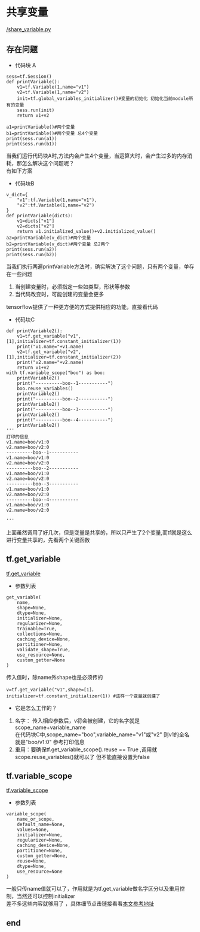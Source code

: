 # 共享变量
[/share_variable.py](/share_variable.py)
## 存在问题
- 代码块 A
```
sess=tf.Session()
def printVariable():
    v1=tf.Variable(1,name="v1")
    v2=tf.Variable(1,name="v2")
    init=tf.global_variables_initializer()#变量的初始化 初始化当前module所有的变量
    sess.run(init)
    return v1+v2
    
a1=printVariable()#两个变量
b1=printVariable()#两个变量 总4个变量
print(sess.run(a1))
print(sess.run(b1))
```
当我们运行代码块A时,方法内会产生4个变量，当运算大时，会产生过多的内存消耗，那怎么解决这个问题呢？  
有如下方案   
- 代码块B
```
v_dict={
    "v1":tf.Variable(1,name="v1"),
    "v2":tf.Variable(1,name="v2")
}
def printVariable(dicts):
    v1=dicts["v1"]
    v2=dicts["v2"]
    return v1.initialized_value()+v2.initialized_value()
a2=printVariable(v_dict)#两个变量
b2=printVariable(v_dict)#两个变量 总2两个
print(sess.run(a2))
print(sess.run(b2))
```
当我们执行两遍printVariable方法时，确实解决了这个问题，只有两个变量，单存在一些问题
1. 当创建变量时，必须指定一些如类型，形状等参数
2. 当代码改变时，可能创建的变量会更多

tensorflow提供了一种更方便的方式提供相应的功能，直接看代码
- 代码块C
```
def printVariable2():
    v1=tf.get_variable("v1",[1],initializer=tf.constant_initializer(1))
    print("v1.name="+v1.name)
    v2=tf.get_variable("v2",[1],initializer=tf.constant_initializer(2))
    print("v2.name="+v2.name)
    return v1+v2
with tf.variable_scope("boo") as boo:
    printVariable2()
    print("----------boo--1-----------")
    boo.reuse_variables()
    printVariable2()
    print("----------boo--2-----------")
    printVariable2()
    print("----------boo--3-----------")
    printVariable2()
    print("----------boo--4-----------")
    printVariable2()
'''
打印的信息
v1.name=boo/v1:0
v2.name=boo/v2:0
----------boo--1-----------
v1.name=boo/v1:0
v2.name=boo/v2:0
----------boo--2-----------
v1.name=boo/v1:0
v2.name=boo/v2:0
----------boo--3-----------
v1.name=boo/v1:0
v2.name=boo/v2:0
----------boo--4-----------
v1.name=boo/v1:0
v2.name=boo/v2:0

''' 
```
上面虽然调用了好几次，但是变量是共享的，所以只产生了2个变量,而tf就是这么进行变量共享的，先看两个关键函数
## tf.get_variable
[tf.get_variable](https://www.tensorflow.org/api_docs/python/tf/get_variable)
- 参数列表
```
get_variable(
    name,
    shape=None,
    dtype=None,
    initializer=None,
    regularizer=None,
    trainable=True,
    collections=None,
    caching_device=None,
    partitioner=None,
    validate_shape=True,
    use_resource=None,
    custom_getter=None
)
```
传入值时，除name外shape也是必须传的
```
v=tf.get_variable("v1",shape=[1]，initializer=tf.constant_initializer(1)) #这样一个变量就创建了
```
- 它是怎么工作的？
1. 名字： 传入相应参数后，v将会被创建，它的名字就是scope_name+variable_name  
在代码块C中,scope_name="boo",variable_name="v1"或"v2" 则v1的全名就是"boo/v1:0" 参考打印信息
2. 重用：要确保tf.get_variable_scope().reuse == True ,调用就scope.reuse_variables()就可以了 但不能直接设置为false

## tf.variable_scope
[tf.variable_scope](https://www.tensorflow.org/api_docs/python/tf/variable_scope)
- 参数列表 
```
variable_scope(
    name_or_scope,
    default_name=None,
    values=None,
    initializer=None,
    regularizer=None,
    caching_device=None,
    partitioner=None,
    custom_getter=None,
    reuse=None,
    dtype=None,
    use_resource=None
)
```
一般只传name值就可以了，作用就是为tf.get_variable做名字区分以及重用控制，当然还可以控制initializer   
差不多这些内容就够用了 ，具体细节点击链接看看[本文参考地址](https://www.tensorflow.org/programmers_guide/variable_scope)

## end 

